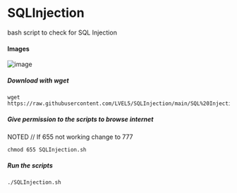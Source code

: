 # SQLInjection
bash script to check for SQL Injection

#### Images

![image](https://i.ibb.co/yknTthy/Screenshot-2023-09-24-4-24-06-AM.png)

##### Download with **wget**
```
wget https://raw.githubusercontent.com/LVEL5/SQLInjection/main/SQL%20Injection.sh
```
##### Give permission to the scripts to browse internet 
NOTED // If 655 not working change to 777

```
chmod 655 SQLInjection.sh
```
##### Run the scripts
```
./SQLInjection.sh
```
